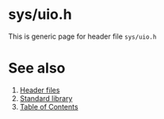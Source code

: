 # sys/uio.h
This is generic page for header file `sys/uio.h`
# See also
1. [Header files](../README.md)
2. [Standard library](../../README.md)
3. [Table of Contents](../../../README.md)

